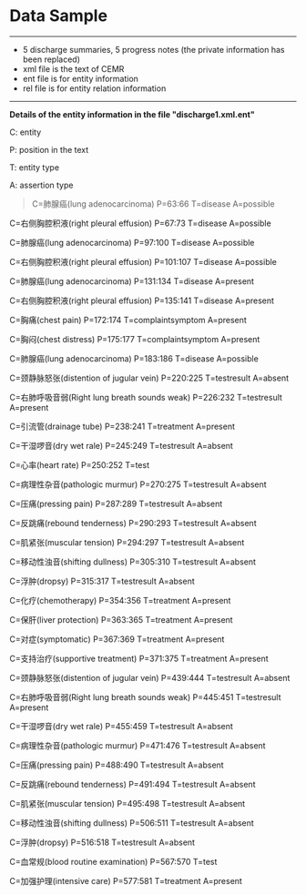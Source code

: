 # Data Sample #

---

- 5 discharge summaries, 5 progress notes (the private information has been replaced)
- xml file is the text of CEMR
- ent file is for entity information
- rel file is for entity relation information

---



**Details of the entity information in the file "discharge1.xml.ent"**

C: entity

P: position in the text

T: entity type

A: assertion type


> C=肺腺癌(lung adenocarcinoma) P=63:66 T=disease A=possible
> 
C=右侧胸腔积液(right pleural effusion) P=67:73 T=disease A=possible
> 
C=肺腺癌(lung adenocarcinoma) P=97:100 T=disease A=possible
> 
C=右侧胸腔积液(right pleural effusion) P=101:107 T=disease A=possible
> 
C=肺腺癌(lung adenocarcinoma) P=131:134 T=disease A=present
> 
C=右侧胸腔积液(right pleural effusion) P=135:141 T=disease A=present
> 
C=胸痛(chest pain) P=172:174 T=complaintsymptom A=present
> 
C=胸闷(chest distress) P=175:177 T=complaintsymptom A=present
> 
C=肺腺癌(lung adenocarcinoma) P=183:186 T=disease A=possible
> 
C=颈静脉怒张(distention of jugular vein) P=220:225 T=testresult A=absent
> 
C=右肺呼吸音弱(Right lung breath sounds weak) P=226:232 T=testresult A=present
> 
C=引流管(drainage tube) P=238:241 T=treatment A=present
> 
C=干湿啰音(dry wet rale) P=245:249 T=testresult A=absent
> 
C=心率(heart rate) P=250:252 T=test
> 
C=病理性杂音(pathologic murmur) P=270:275 T=testresult A=absent
> 
C=压痛(pressing pain) P=287:289 T=testresult A=absent
> 
C=反跳痛(rebound tenderness) P=290:293 T=testresult A=absent
> 
C=肌紧张(muscular tension) P=294:297 T=testresult A=absent
> 
C=移动性浊音(shifting dullness) P=305:310 T=testresult A=absent
> 
C=浮肿(dropsy) P=315:317 T=testresult A=absent
> 
C=化疗(chemotherapy) P=354:356 T=treatment A=present
> 
C=保肝(liver protection) P=363:365 T=treatment A=present
> 
C=对症(symptomatic) P=367:369 T=treatment A=present
> 
C=支持治疗(supportive treatment) P=371:375 T=treatment A=present
> 
C=颈静脉怒张(distention of jugular vein) P=439:444 T=testresult A=absent
> 
C=右肺呼吸音弱(Right lung breath sounds weak) P=445:451 T=testresult A=present
> 
C=干湿啰音(dry wet rale) P=455:459 T=testresult A=absent
> 
C=病理性杂音(pathologic murmur) P=471:476 T=testresult A=absent
> 
C=压痛(pressing pain) P=488:490 T=testresult A=absent
> 
C=反跳痛(rebound tenderness) P=491:494 T=testresult A=absent
> 
C=肌紧张(muscular tension) P=495:498 T=testresult A=absent
> 
C=移动性浊音(shifting dullness) P=506:511 T=testresult A=absent
> 
C=浮肿(dropsy) P=516:518 T=testresult A=absent
> 
C=血常规(blood routine examination) P=567:570 T=test
> 
C=加强护理(intensive care) P=577:581 T=treatment A=present



